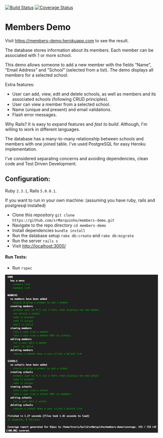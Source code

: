 [![Build Status](https://travis-ci.org/srMarquinho/members-demo.svg?branch=master)](https://travis-ci.org/srMarquinho/members-demo) [![Coverage Status](https://coveralls.io/repos/github/srMarquinho/members-demo/badge.svg?branch=master)](https://coveralls.io/github/srMarquinho/members-demo?branch=master)

# Members Demo

Visit <https://members-demo.herokuapp.com> to see the result.

The database stores information about its members. Each member can be associated with 1 or more school.

This demo allows someone to add a new member with the fields “Name”, “Email Address” and "School" (selected from a list). The demo displays all members for a selected school.

Extra features:
- User can add, view, edit and delete schools, as well as members and its associated schools (following CRUD principles).
- User can view a member from a selected school.
- Name (unique and present) and email validations.
- Flash error messages.

Why Rails? It is easy to expand features and *fast to build*. Although, I'm willing to work in different languages.

The database has a many-to-many relationship between schools and members with one joined table. I've used PostgreSQL for easy Heroku implementation.

I've considered separating concerns and avoiding dependencies, clean code and Test Driven Development.

## Configuration:

Ruby `2.3.1`, Rails `5.0.0.1`.

If you want to run in your own machine:
(assuming you have ruby, rails and postgresql installed)

- Clone this repository `git clone https://github.com/srMarquinho/members-demo.git`
- Navigate to the repo directory `cd members-demo`
- Install dependencies `bundle install`
- Run the database setup `rake db:create` and `rake db:migrate`
- Run the server `rails s`
- Visit <http://localhost:3000/>

#### Run Tests:
- Run `rspec`

![alt text](doc/tests.png)
